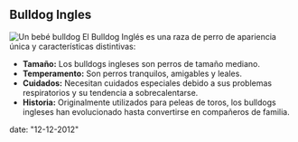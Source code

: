 ## **Bulldog Ingles**

![Un bebé bulldog](https://www.zooplus.es/magazine/wp-content/uploads/2017/10/fotolia_58776564-768x491.jpg)
El Bulldog Inglés es una raza de perro de apariencia única y características distintivas:

- **Tamaño:** Los bulldogs ingleses son perros de tamaño mediano.
- **Temperamento:** Son perros tranquilos, amigables y leales.
- **Cuidados:** Necesitan cuidados especiales debido a sus problemas respiratorios y su tendencia a sobrecalentarse.
- **Historia:** Originalmente utilizados para peleas de toros, los bulldogs ingleses han evolucionado hasta convertirse en compañeros de familia.

date: "12-12-2012"
